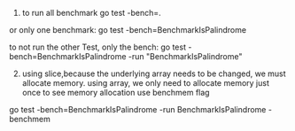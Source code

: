 1. to run all benchmark
go test -bench=.

or only one benchmark:
go test -bench=BenchmarkIsPalindrome

to not run the other Test, only the bench:
go test -bench=BenchmarkIsPalindrome -run "BenchmarkIsPalindrome"

2. using slice,because the underlying array needs to be changed, we must allocate memory.
using array, we only need to allocate memory just once
to see memory allocation use benchmem flag

go test -bench=BenchmarkIsPalindrome -run BenchmarkIsPalindrome -benchmem